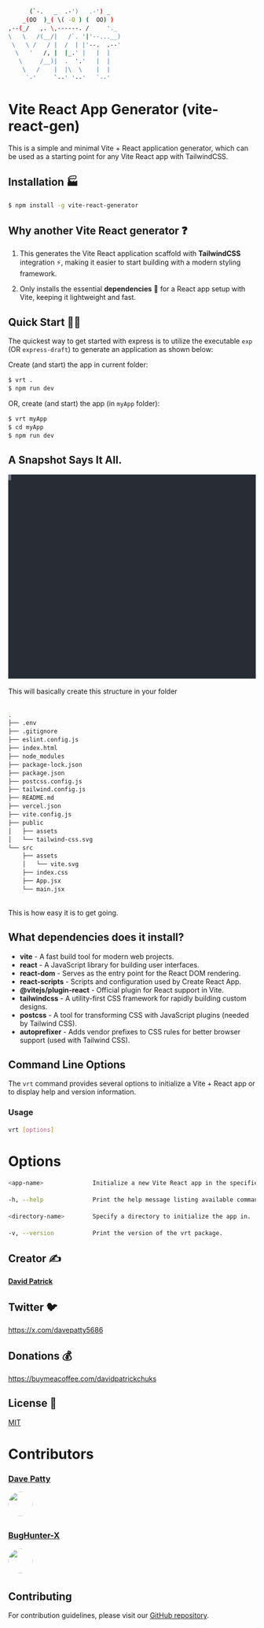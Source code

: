 ```bash
      (`-.   _  .-')   .-') _    
    _(OO  )_( \( -O ) (  OO) )   
,--(_/   ,. \,------. /     '._  
\   \   /(__/|   /`. '|'--...__) 
 \   \ /   / |  /  | |'--.  .--' 
  \   '   /, |  |_.' |   |  |    
   \     /__)|  .  '.'   |  |    
    \   /    |  |\  \    |  |    
     `-'     `--' '--'   `--' 
```

# Vite React App Generator (vite-react-gen)

This is a simple and minimal Vite + React application generator, which can be used as a starting point for any Vite React app with TailwindCSS.

## Installation 🏭

```bash
$ npm install -g vite-react-generator
```

## Why another Vite React generator ❓

1.  This generates the Vite React application scaffold with **TailwindCSS** integration ⚡, making it easier to start building with a modern styling framework.

2.  Only installs the essential **dependencies** 🔑 for a React app setup with Vite, keeping it lightweight and fast.

## Quick Start 🏃‍♂️

The quickest way to get started with express is to utilize the executable `exp` (OR `express-draft`) to generate an application as shown below:

Create (and start) the app in current folder:

```bash
$ vrt .
$ npm run dev
```

OR, create (and start) the app (in `myApp` folder):

```bash
$ vrt myApp
$ cd myApp
$ npm run dev
```

## A Snapshot Says It All.

<p align='center'>
<img src='https://raw.githubusercontent.com/David-patrick-chuks/Vite-React-App-Generator-vite-react-gen-/refs/heads/main/SCREENCAST.svg' width='600' alt='vite-react-gen-draft'>
</p>


This will basically create this structure in your folder

```bash

.
├── .env
├── .gitignore
├── eslint.config.js
├── index.html
├── node_modules
├── package-lock.json
├── package.json
├── postcss.config.js
├── tailwind.config.js
├── README.md
├── vercel.json
├── vite.config.js
├── public
│   ├── assets
│   └── tailwind-css.svg
└── src
    ├── assets
    │   └── vite.svg
    ├── index.css
    ├── App.jsx
    └── main.jsx
            
```

This is how easy it is to get going.


## What dependencies does it install?

- **vite** - A fast build tool for modern web projects.
- **react** - A JavaScript library for building user interfaces.
- **react-dom** - Serves as the entry point for the React DOM rendering.
- **react-scripts** - Scripts and configuration used by Create React App.
- **@vitejs/plugin-react** - Official plugin for React support in Vite.
- **tailwindcss** - A utility-first CSS framework for rapidly building custom designs.
- **postcss** - A tool for transforming CSS with JavaScript plugins (needed by Tailwind CSS).
- **autoprefixer** - Adds vendor prefixes to CSS rules for better browser support (used with Tailwind CSS).

## Command Line Options

The `vrt` command provides several options to initialize a Vite + React app or to display help and version information.

### Usage
```bash
vrt [options]
```
# Options

```bash
<app-name>              Initialize a new Vite React app in the specified directory.

-h, --help              Print the help message listing available command line options.

<directory-name>        Specify a directory to initialize the app in.

-v, --version           Print the version of the vrt package.
```

## Creator ✍️

[**David Patrick**](https://davidtsx.vercel.app)

## Twitter 🐦

https://x.com/davepatty5686

## Donations 💰

https://buymeacoffee.com/davidpatrickchuks

## License 🎫
[MIT](LICENSE)

# Contributors
### [Dave Patty](https://github.com/David-patrick-chuks) 
<div style="display: inline-block; margin-right: 10px; overflow: hidden; border-radius: 50%;">
  <img src="https://avatars.githubusercontent.com/u/161928481?v=4" width="50" height="50" style="border-radius: 100%;" />
</div>

### [BugHunter-X](https://github.com/BugHunter-X) 
<div style="display: inline-block; overflow: hidden; border-radius: 50%;">
  <img src="https://avatars.githubusercontent.com/u/190237249?v=4" width="50" height="50" style="border-radius: 100%;" />
</div>

## Contributing

For contribution guidelines, please visit our [GitHub repository](https://github.com/David-patrick-chuks/vite-react-gen/blob/main/CONTRIBUTE.md).